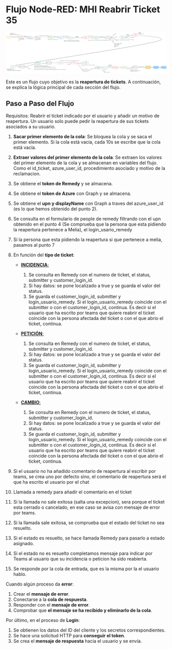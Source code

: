 # Flujo Node-RED: MHI Reabrir Ticket 35

![MHI-35](reabrir-ticket.png)

Este es un flujo cuyo objetivo es la **reapertura de tickets**. A continuación, se explica la lógica principal de cada sección del flujo.

## Paso a Paso del Flujo
Requisitos:
Reabrir el ticket indicado por el usuario y añadir un motivo de reapertura. Un usuario solo puede pedir la reapertura de sus tickets asociados a su usuario.

1. **Sacar primer elemento de la cola**: Se bloquea la cola y se saca el primer elemento. Si la cola está vacía, cada 10s se escribe que la cola está vacía.
2. **Extraer valores del primer elemento de la cola**: Se extraen los valores del primer elemento de la cola y se almacenan en variables del flujo. Como el id_ticket, azure_user_id, procedimiento asociado y motivo de la reclamacion.
3. Se obtiene el **token de Remedy** y se almacena.
4. Se obtiene el **token de Azure** con Graph y se almacena.
5. Se obtiene el **upn y displayName** con Graph a traves del azure_user_id (es lo que hemos obtenido del punto 2).
6. Se consulta en el formulario de people de remedy filtrando con el upn obtenido en el punto 4 (Se comprueba que la persona que esta pidiendo la reapertura pertenece a Melia), el login_usario_remedy
7. Si la persona que esta pidiendo la reapertura si que pertenece a melia, pasamos al punto 7
8. En función del **tipo de ticket**:

	- <u> **INCIDENCIA**:</u>

		1. Se consulta en Remedy con el numero de ticket, el status, submitter y customer_login_id.
		2. Si hay datos: se pone localizado a true y se guarda el valor del status.
		3. Se guarda el customer_login_id, submitter y login_usuario_remedy. Si el login_usuario_remedy coincide con el submitter o con el customer_login_id, continua. Es decir si el usuario que ha escrito por teams que quiere reabrir el ticket coincide con la persona afectada del ticket o con el que abrio el ticket, continua.

	- <u> **PETICIÓN**:</u>

		1. Se consulta en Remedy con el numero de ticket, el status, submitter y customer_login_id.
		2. Si hay datos: se pone localizado a true y se guarda el valor del status.
		3. Se guarda el customer_login_id, submitter y login_usuario_remedy. Si el login_usuario_remedy coincide con el submitter o con el customer_login_id, continua. Es decir si el usuario que ha escrito por teams que quiere reabrir el ticket coincide con la persona afectada del ticket o con el que abrio el ticket, continua.

	- <u> **CAMBIO**:</u>

		1. Se consulta en Remedy con el numero de ticket, el status, submitter y customer_login_id.
		2. Si hay datos: se pone localizado a true y se guarda el valor del status.
		3. Se guarda el customer_login_id, submitter y login_usuario_remedy. Si el login_usuario_remedy coincide con el submitter o con el customer_login_id, continua. Es decir si el usuario que ha escrito por teams que quiere reabrir el ticket coincide con la persona afectada del ticket o con el que abrio el ticket, continua.


9. Si el usuario no ha añadido comentario de reapertura al escribir por teams, se crea uno por defecto sino, el comentario de reapertura será el que ha escrito el usuario por el chat
10. Llamada a remedy para añadir el comentario en el ticket
11. Si la llamada no sale exitosa (salta una excepcion), sera porque el ticket esta cerrado o cancelado, en ese caso se avisa con mensaje de error por teams.
12. Si la llamada sale exitosa, se comprueba que el estado del ticket no sea resuelto.
13. Si el estado es resuelto, se hace llamada Remedy para pasarlo a estado asignado.
14. Si el estado no es resuelto completamos mensaje para indicar por Teams al usuario que su incidencia o peticion ha sido reabierta.
15. Se responde por la cola de entrada, que es la misma por la el usuario hablo.

Cuando algún proceso da **error**:

1. Crear el **mensaje de error**.
2. Conectarse a la **cola de respuesta**.
3. Responder con el **mensaje de error**.
4. Comprobar que **el mensaje se ha recibido y eliminarlo de la cola**.

Por último, en el proceso de **Login**:

1. Se obtienen los datos del ID del cliente y los secretos correspondientes.
2. Se hace una solicitud HTTP para **conseguir el token**.
3. Se crea el **mensaje de respuesta** hacia el usuario y se envía.
